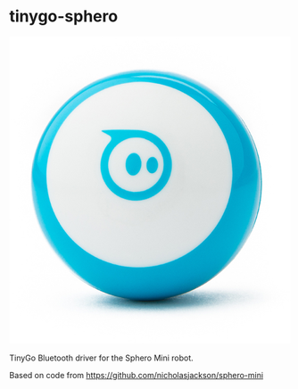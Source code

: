 # tinygo-sphero

![Sphero Mini](./images/sphero-mini.png)

TinyGo Bluetooth driver for the Sphero Mini robot.

Based on code from https://github.com/nicholasjackson/sphero-mini
